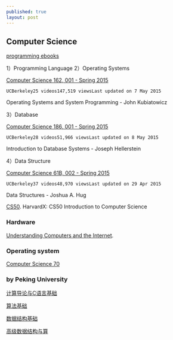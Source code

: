 ```yaml
---
published: true
layout: post
---
```

## Computer Science



[programming ebooks](https://github.com/HackathonHackers/programming-ebooks)


1）Programming Language
2）Operating Systems


 [Computer Science 162, 001 - Spring 2015](https://www.youtube.com/view_play_list?p=-XXv-cvA_iBDyz-ba4yDskqMDY6A1w_c)

    UCBerkeley25 videos147,519 viewsLast updated on 7 May 2015

Operating Systems and System Programming - John Kubiatowicz 


3）Database



[Computer Science 186, 001 - Spring 2015](https://www.youtube.com/view_play_list?p=-XXv-cvA_iBVK2QzAV-R7NMA1ZkaiR2y)

    UCBerkeley28 videos51,966 viewsLast updated on 8 May 2015

Introduction to Database Systems - Joseph Hellerstein 


4）Data Structure

 [Computer Science 61B, 002 - Spring 2015](https://www.youtube.com/view_play_list?p=-XXv-cvA_iDD4nnsfVIqPFORTgZi9xRp)

    UCBerkeley37 videos48,970 viewsLast updated on 29 Apr 2015

Data Structures - Joshua A. Hug 





[CS50](https://courses.edx.org/courses/course-v1:HarvardX+CS50+X/info). 
HarvardX: CS50 Introduction to Computer Science






### Hardware  

[Understanding Computers and the Internet](https://www.youtube.com/watch?v=PLigQUosV34). 


### Operating system

[Computer Science 70](https://www.youtube.com/watch?v=fyEfgHHR9t0&list=PL-XXv-cvA_iD8wQm8U0gG_Z1uHjImKXFy)


### by Peking University

[计算导论与C语言基础](https://www.coursera.org/learn/jisuanji-biancheng/home)

[算法基础](https://www.coursera.org/learn/suanfa-jichu/s)

[数据结构基础](https://www.coursera.org/learn/shuju-jiegou-suanfa/home/welcome)

[高级数据结构与算](https://www.coursera.org/learn/gaoji-shuju-jiegou/home/)
